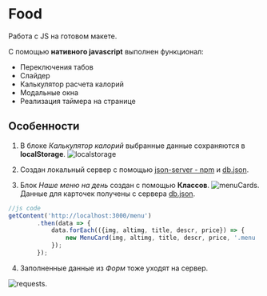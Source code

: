 # Food
Работа с JS на готовом макете.

С помощью **нативного javascript** выполнен функционал:
* Переключения табов
* Слайдер
* Калькулятор расчета калорий
* Модальные окна
* Реализация таймера на странице


## Особенности
1. В блоке *Калькулятор калорий* выбранные данные сохраняются в **localStorage**.
![localstorage](https://sun9-24.userapi.com/s/v1/ig2/ihUQifin6AvMgYp9_2TPg5PabvN3akc-CCcMljB9Eg278optA_OnC0CG4G7sOWNmocn8ZXkl88n0TC-GU9ZWi1LM.jpg?size=640x227&quality=96&type=album)


2. Создан локальный сервер с помощью [json-server - npm](https://www.npmjs.com/package/json-server) и [db.json](https://github.com/horoshere/Food/blob/main/dist/db.json).


3. Блок *Наше меню на день* создан с помощью **Классов**.
![menuCards](https://sun9-17.userapi.com/s/v1/ig2/1dAG4cPs5IshFWT3TOJFAK9ano77utSRCnKjIXv-DLyxDlX4IUDADK8V2E2ffl-_XvYoiCdP1uefGS8TijRIDzwN.jpg?size=784x401&quality=96&type=album).
Данные для карточек получены с сервера [db.json](https://github.com/horoshere/Food/blob/main/dist/db.json).

```js
//js code
getContent('http://localhost:3000/menu')
        .then(data => {
            data.forEach(({img, altimg, title, descr, price}) => {
                new MenuCard(img, altimg, title, descr, price, '.menu .container').render();
            });
        });
```

4. Заполненные данные из *Форм* тоже уходят на сервер.  

![requests](https://sun9-60.userapi.com/s/v1/ig2/rb9bkTgAdmdVaSmqwJtEO-1josJFXu8FNRN8xOVl8rDnalQm4bjfq0-DEf_X4bZtt2klGGAbn72GPKZ2bph8M5zo.jpg?size=337x370&quality=96&type=album).


